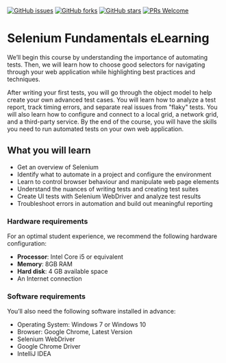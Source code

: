 [![GitHub issues](https://img.shields.io/github/issues/TrainingByPackt/Selenium-Fundamentals-eLearning.svg)](https://github.com/TrainingByPackt/Selenium-Fundamentals-eLearning/issues)
[![GitHub forks](https://img.shields.io/github/forks/TrainingByPackt/Selenium-Fundamentals-eLearning.svg)](https://github.com/TrainingByPackt/Selenium-Fundamentals-eLearning/network)
[![GitHub stars](https://img.shields.io/github/stars/TrainingByPackt/Selenium-Fundamentals-eLearning.svg)](https://github.com/TrainingByPackt/Selenium-Fundamentals-eLearning/stargazers)
[![PRs Welcome](https://img.shields.io/badge/PRs-welcome-brightgreen.svg)](https://github.com/TrainingByPackt/Selenium-Fundamentals-eLearning/pulls)



# Selenium Fundamentals eLearning
We’ll begin this course by understanding the importance of automating tests. Then, we will learn how to choose good selectors for navigating through your web application while highlighting best practices and techniques.

After writing your first tests, you will go through the object model to help create your own advanced test cases. You will learn how to analyze a test report, track timing errors, and separate real issues from "flaky" tests. You will also learn how to configure and connect to a local grid, a network grid, and a third-party service. By the end of the course, you will have the skills you need to run automated tests on your own web application.


## What you will learn
* Get an overview of Selenium
* Identify what to automate in a project and configure the environment
* Learn to control browser behaviour and manipulate web page elements
* Understand the nuances of writing tests and creating test suites
* Create UI tests with Selenium WebDriver and analyze test results
* Troubleshoot errors in automation and build out meaningful reporting



### Hardware requirements
For an optimal student experience, we recommend the following hardware configuration:
* **Processor**: Intel Core i5 or equivalent
* **Memory**: 8GB RAM
* **Hard disk**: 4 GB available space
* An Internet connection



### Software requirements
You’ll also need the following software installed in advance:
* Operating System: Windows 7 or Windows 10
* Browser: Google Chrome, Latest Version
* Selenium WebDriver
* Google Chrome Driver
* IntelliJ IDEA




